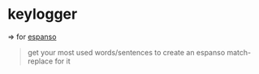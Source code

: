 # keylogger

=> for [espanso](https://github.com/espanso/espanso)

> get your most used words/sentences to create an espanso match-replace for it
